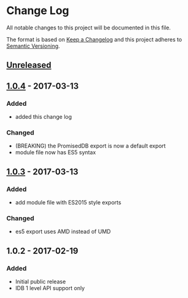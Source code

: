 # Change Log
All notable changes to this project will be documented in this file.

The format is based on [Keep a Changelog](http://keepachangelog.com/)
and this project adheres to [Semantic Versioning](http://semver.org/).

## [Unreleased]

## [1.0.4] - 2017-03-13
### Added
- added this change log

### Changed
- (BREAKING) the PromisedDB export is now a default export
- module file now has ES5 syntax

## [1.0.3] - 2017-03-13
### Added
- add module file with ES2015 style exports

### Changed
- es5 export uses AMD instead of UMD

## 1.0.2 - 2017-02-19
### Added
- Initial public release
- IDB 1 level API support only

[Unreleased]: https://github.com/olivierlacan/keep-a-changelog/compare/v1.0.4...HEAD
[1.0.4]: https://github.com/zenmumbler/promised-db/compare/v1.0.3...v1.0.4
[1.0.3]: https://github.com/zenmumbler/promised-db/compare/v1.0.0...v1.0.3
